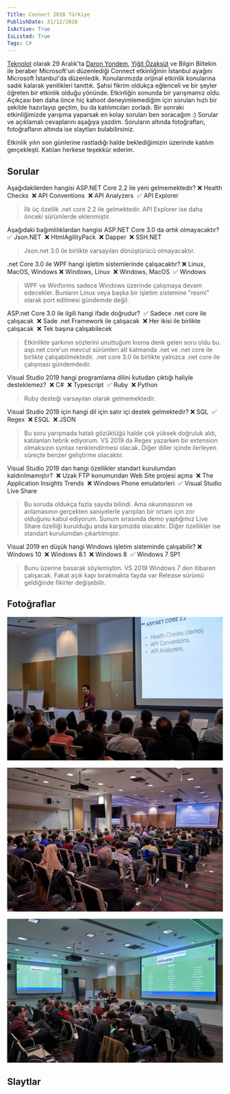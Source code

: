 ```yaml
---
Title: Connect 2018 Türkiye
PublishDate: 31/12/2018
IsActive: True
IsListed: True
Tags: C#
---
```


[Teknolot](http://www.teknolot.com) olarak 29 Aralık'ta [Daron Yondem](http://daron.yondem.com), [Yiğit Özaksüt](https://ozaksut.com/) ve Bilgin Biltekin ile beraber Microsoft'un düzenlediği Connect etkinliğinin İstanbul ayağını Microsoft İstanbul'da  düzenledik. Konularımızda orijinal etkinlik konularına sadık kalarak yenilikleri tanıttık. Şahsi fikrim oldukça eğlenceli ve bir şeyler öğreten bir etkinlik olduğu yönünde. Etkinliğin sonunda bir yarışmamız oldu. Açıkçası ben daha önce hiç kahoot deneyimlemediğim için soruları hızlı bir şekilde hazırlayıp geçtim, bu da katılımcıları zorladı. Bir sonraki etkinliğimizde yarışıma yaparsak en kolay soruları ben soracağım :) Sorular ve açıklamalı cevaplarını aşağıya yazdım. Soruların altında fotoğrafları, fotoğrafların altında ise slaytları bulabilirsiniz.

Etkinlik yılın son günlerine rastladığı halde beklediğimizin üzerinde katılım gerçekleşti. Katılan herkese teşekkür ederim. 


## Sorular

 Aşağıdakilerden hangisi ASP.NET Core 2.2 ile yeni gelmemektedir?
​        :x: Health Checks
​        :x: API Conventions
​        :x: API Analyzers
​        :white_check_mark: API Explorer

> İlk üç özellik .net core 2.2 ile gelmektedir. API Explorer ise daha önceki sürümlerde eklenmiştir.


Aşağıdaki bağımlılıklardan hangisi ASP.NET Core 3.0 da *artık* olmayacaktır?
​        :white_check_mark: Json.NET
​        :x: HtmlAgilityPack
​        :x: Dapper
​        :x: SSH.NET

> Json.net 3.0 ile birlikte varsayılan dönüştürücü olmayacaktır.


.net Core 3.0 ile WPF hangi işletim sistemlerinde çalışacaktır?
​        :x: Linux, MacOS, Windows
​        :x: Windows, Linux
​        :x: Windows, MacOS
​       :white_check_mark: Windows

> WPF ve Winforms sadece Windows üzerinde çalışmaya devam edecekler. Bunların Linux veya başka bir işletim sistemine "resmi" olarak port edilmesi gündemde değil.


ASP.net Core 3.0 ile ilgili hangi ifade doğrudur?
​        :white_check_mark: Sadece .net core ile çalışacak
​        :x: Sade .net Framework ile çalışacak
​        :x: Her ikisi ile birlikte çalışacak
​        :x: Tek başına çalışabilecek

> Etkinlikte şarkının sözlerini unuttuğum kısma denk gelen soru oldu bu. asp.net core'un mevcut sürümleri alt katmanda .net ve .net core ile birlikte çalışabilmektedir. .net core 3.0 ile birlikte yalnızca .net core ile çalışması gündemdedir.


Visual Studio 2019 hangi programlama dilini kutudan çıktığı haliyle desteklemez?
​        :x: C#
​        :x: Typescript
​       :white_check_mark: Ruby
​        :x: Python

> Ruby desteği varsayılan olarak gelmemektedir.


Visual Studio 2019 için hangi dil için satır içi destek gelmektedir?
​        :x: SQL
​        :white_check_mark: Regex
​        :x: ESQL
​        :x: JSON

> Bu soru yarışmada hatalı gözüktüğü halde çok yüksek doğruluk aldı, katılanları tebrik ediyorum. VS 2019 da Regex yazarken bir extension olmaksızın syntax renklendirmesi olacak. Diğer diller içinde ilerleyen süreçte benzer geliştirme olacaktır.


Visual Studio 2019 dan hangi özellikler standart kurulumdan kaldırılmamıştır?
​        :x: Uzak FTP konumundan Web Site projesi açma
​        :x: The Application Insights Trends
​        :x: Windows Phone emulatorleri
​        :white_check_mark: Visual Studio Live Share

> Bu soruda oldukça fazla sayıda  bilindi. Ama okunmasının ve anlamasının gerçekten saniyelerle yarışılan bir ortam için zor olduğunu kabul ediyorum. Sunum sırasında demo yaptığımız Live Share özelliği kurulduğu anda karşımızda olacaktır. Diğer özellikler ise standart kurulumdan çıkartılmıştır.


Visual 2019 en düşük hangi Windows işletim sisteminde çalışabilir?
​        :x: Windows 10
​        :x: Windows 8.1 
​        :x: Windows 8
​        :white_check_mark: Windows 7 SP1

> Bunu üzerine basarak söylemiştim. VS 2019 Windows 7 den itibaren çalışacak. Fakat açık kapı bırakmakta fayda var Release sürümü geldiğinde fikirler değişebilir.

## Fotoğraflar

![connect1.jpg](media/connect2018/connect1.jpg)

![connect2.jpg](media/connect2018/connect2.jpg)

![connect3.jpg](media/connect2018/connect3.jpg)

## Slaytlar

<script async class="speakerdeck-embed" data-id="05ad5b046ce24e39993f191d821caf2f" data-ratio="1.6" src="//speakerdeck.com/assets/embed.js"></script>

<script async class="speakerdeck-embed" data-id="fe75c06a48524d6eb20d9541612d02ba" data-ratio="1.6" src="//speakerdeck.com/assets/embed.js"></script>

